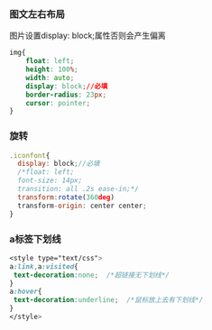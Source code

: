 ### 图文左右布局

图片设置display: block;属性否则会产生偏离

```css
img{
    float: left;
    height: 100%;
    width: auto;
    display: block;//必填
    border-radius: 23px;
    cursor: pointer;
}
```

###  旋转

```js
.iconfont{
  display: block;//必填
  /*float: left;
  font-size: 14px;
  transition: all .2s ease-in;*/
  transform:rotate(360deg)
  transform-origin: center center;
}
```

### a标签下划线

```css
<style type="text/css">
a:link,a:visited{
 text-decoration:none;  /*超链接无下划线*/
}
a:hover{
 text-decoration:underline;  /*鼠标放上去有下划线*/
}
</style>
```



